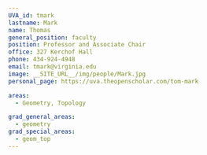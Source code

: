 ```yaml
---
UVA_id: tmark
lastname: Mark
name: Thomas
general_position: faculty
position: Professor and Associate Chair
office: 327 Kerchof Hall
phone: 434-924-4948
email: tmark@virginia.edu
image: __SITE_URL__/img/people/Mark.jpg
personal_page: https://uva.theopenscholar.com/tom-mark

areas:
  - Geometry, Topology

grad_general_areas:
  - geometry
grad_special_areas:
  - geom_top
---
```

